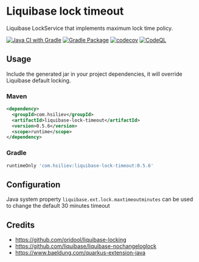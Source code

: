 # Liquibase lock timeout
Liquibase LockService that implements maximum lock time policy.

[![Java CI with Gradle](https://github.com/hsiliev/liquibase-lock-timeout/actions/workflows/gradle.yml/badge.svg)](https://github.com/hsiliev/liquibase-lock-timeout/actions/workflows/gradle.yml)
[![Gradle Package](https://github.com/hsiliev/liquibase-lock-timeout/actions/workflows/gradle-publish.yml/badge.svg)](https://github.com/hsiliev/liquibase-lock-timeout/actions/workflows/gradle-publish.yml)
[![codecov](https://codecov.io/gh/hsiliev/liquibase-lock-timeout/branch/main/graph/badge.svg?token=Y9TJ86AVTF)](https://codecov.io/gh/hsiliev/liquibase-lock-timeout)
[![CodeQL](https://github.com/hsiliev/liquibase-lock-timeout/actions/workflows/codeql-analysis.yml/badge.svg)](https://github.com/hsiliev/liquibase-lock-timeout/actions/workflows/codeql-analysis.yml)

## Usage
Include the generated jar in your project dependencies, it will override Liquibase default locking.

### Maven
```xml
<dependency>
  <groupId>com.hsiliev</groupId>
  <artifactId>liquibase-lock-timeout</artifactId>
  <version>0.5.6</version>
  <scope>runtime</scope>
</dependency>
```

### Gradle
```groovy
runtimeOnly 'com.hsiliev:liquibase-lock-timeout:0.5.6'
```

## Configuration
Java system property `liquibase.ext.lock.maxtimeoutminutes` can be used to change the default 30 minutes timeout

## Credits
* https://github.com/oridool/liquibase-locking
* https://github.com/liquibase/liquibase-nochangeloglock
* https://www.baeldung.com/quarkus-extension-java
